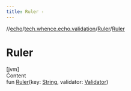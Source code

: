 ```yaml
---
title: Ruler -
---
```

//[echo](../../index.md)/[tech.whence.echo.validation](../index.md)/[Ruler](index.md)/[Ruler](-ruler.md)



# Ruler  
[jvm]  
Content  
fun [Ruler](-ruler.md)(key: [String](https://kotlinlang.org/api/latest/jvm/stdlib/kotlin/-string/index.html), validator: [Validator](../-validator/index.md))  



